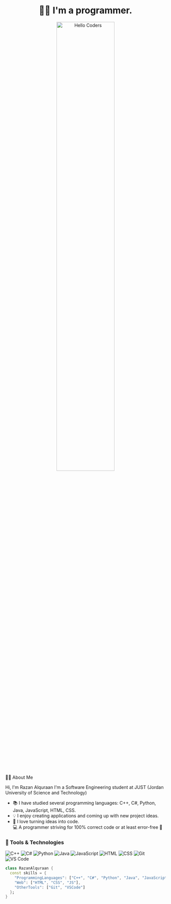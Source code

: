 <div align="center" width="50">

# 👩‍💻 I'm a programmer.  

<img src="https://media.giphy.com/media/L1R1tvI9svkIWwpVYr/giphy.gif" alt="Hello Coders" width="60%"/> <br>

</div>
 👩‍💻 About Me  

Hi, I'm Razan Alquraan 
I'm a Software Engineering student at JUST (Jordan University of Science and Technology)  

- 📚 I have studied several programming languages: C++, C#, Python, Java, JavaScript, HTML, CSS.  
- 💡 I enjoy creating applications and coming up with new project ideas. 
- 🚀 I love turning ideas into code.  
💻 A programmer striving for 100% correct code or at least error-free 🤣
### 🚀 Tools & Technologies  

![C++](https://img.shields.io/badge/C++-00599C?style=flat&logo=cplusplus&logoColor=white)
![C#](https://img.shields.io/badge/C%23-239120?style=flat&logo=c-sharp&logoColor=white)
![Python](https://img.shields.io/badge/Python-FFD43B?style=flat&logo=python&logoColor=darkgreen)
![Java](https://img.shields.io/badge/Java-ED8B00?style=flat&logo=java&logoColor=white)
![JavaScript](https://img.shields.io/badge/JavaScript-323330?style=flat&logo=javascript&logoColor=F7DF1E)
![HTML](https://img.shields.io/badge/HTML5-E34F26?style=flat&logo=html5&logoColor=white)
![CSS](https://img.shields.io/badge/CSS3-1572B6?style=flat&logo=css3&logoColor=white)
![Git](https://img.shields.io/badge/Git-E44C30?style=flat&logo=git&logoColor=white)
![VS Code](https://img.shields.io/badge/VSCode-0078D4?style=flat&logo=visualstudiocode&logoColor=white)

```dart
class RazanAlquraan {
  const skills = {
    "ProgrammingLanguages": ["C++", "C#", "Python", "Java", "JavaScript"],
    "Web": ["HTML", "CSS", "JS"],
    "OtherTools": ["Git", "VSCode"]
  };
}

